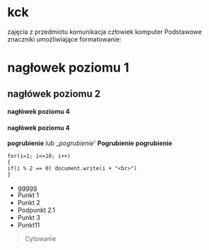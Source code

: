 # kck
zajęcia z przedmiotu komunikacja człowiek komputer
Podstawowe znaczniki umożliwiające formatowanie:

# nagłowek poziomu 1 #
## nagłówek poziomu 2 ##

#### nagłówek poziomu 4 ####
#### nagłówek poziomu 4

**pogrubienie** lub __pogrubienie_'
**Pogrubienie**   __pogrubienie__


``` Kod programu
for(i=1; i<=10; i++)
{
if(i % 2 == 0) document.write(i + "<br>")
}
```



- ggggg
- Punkt 1
- Punkt 2
- Podpunkt 2.1
- Punkt 3
 - Punkt11



>Cytowanie
